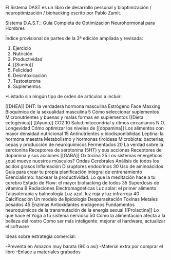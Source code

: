 El Sistema DAST es un libro de desarrollo personal y bioptimización / neuroptimización / biohacking escrito por Pablo Zamit. 

Sistema D.A.S.T.: Guía Completa de Optimización Neurohormonal para Hombres

Índice provisional de partes de la 3ª edición ampliada y revisada:

1. Ejercicio
2. Nutrición
3. Productividad
4. [[Sueño]]
5. Felicidad
6. Desintoxicación
7. Testosterona
8. Suplementos

*Listado sin ningún tipo de orden de artículos a incluir:

[[DHEA]]
DHT: la verdadera hormona masculina
Estrógeno
Face Maxxing
Bioquímica de la sexualidad masculina
5
Cómo seleccionar suplementos
Micronutrientes y buenas y malas formas en suplementos
[[Dieta cetogénica]]
[[Ayuno]]
CO2
10
Salud mitocondrial y ritmos circadianos
N.O.
Longevidad
Cómo optimizar los niveles de [[dopamina]]
Los alimentos con mayor densidad nutricional
15
Antinutrientes y biodisponibilidad
Leptina: la hormona maestra
Metabolismo y hormonas tiroideas
Microbiota: bacterias, cepas y producción de neuroquímicos
Fermentados
20
La verdad sobre la serotonina
Receptores de serotonina (5HT) y sus acciones
Receptores de dopamina y sus acciones
[[GABA]]
Oxitocina
25
Los sistemas energéticos: ¿qué mueve nuestros músculos?
Ondas Cerebrales
Análisis de todos los ácidos grasos
Inflamación
Disruptores endocrinos
30
Uso de aminoácidos
Guía para crear tu propia planificación integral de entrenamiento
Esencialismo: hackear la productividad.
Lo que la meditación hace a tu cerebro
Estado de Flow: el mayor biohacking de todos
35
Superdosis de vitamina B
Radiaciones Electromagnéticas
Luz solar: el primer alimento
Talasoterapia y balneología
Luz azul, luz roja y luz infrarroja
40
Calcificación
Un modelo de lipidología
Desparasitación
Toxinas
Metales pesados
45
Enzimas
Antioxidantes endógenos
Fundamentos neuroquímicos de la transmutación de la energía sexual
[[Prolactina]]
Lo que hace el Yoga a tu sistema nervioso
50
Cómo la alimentación afecta a la belleza del rostro
Cómo ser más inteligente: mejorar el hardware, actualizar el software



Ideas sobre estrategia comercial:

-Preventa en Amazon muy barata (9€ o así)
-Material extra por comprar el libro
-Enlace a materiales grabados